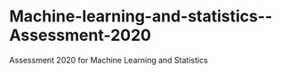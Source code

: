 # Machine-learning-and-statistics--Assessment-2020
Assessment 2020 for Machine Learning and Statistics
